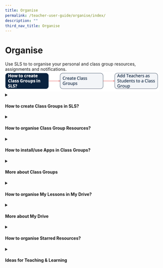 ```yaml
---
title: Organise
permalink: /teacher-user-guide/organise/index/
description: ""
third_nav_title: Organise
---
```

<h1>Organise</h1>
Use SLS to to organise your personal and class group resources, assignments and notifications.

<img alt="Flow Organise" src="/images/2Teacher/Flow-Organise.png">

<details>
 <summary><h4>How to create Class Groups in SLS?</h4></summary>

<ul>
  <li><a href="/teacher-user-guide/organise/about-class-groups/" target="_blank">About Class Groups (New)</a></li>
  <li><a href="/teacher-user-guide/organise/create-class-groups/" target="_blank">(1) Create Class Groups (New)</a></li>
  <li><a href="/teacher-user-guide/organise/add-teachers-as-students-to-a-class-group/" target="_blank">(2) Add Teachers as Students to a Class Group</a></li>
</ul>
</details>

<details>
 <summary><h4>How to organise Class Group Resources?</h4></summary>
	
<ul>
<li><a href="/teacher-user-guide/organise/manage-class-group-resources/" target="_blank">Manage Class Group Resources</a></li>
</ul>
</details>

<details>
 <summary><h4>How to install/use Apps in Class Groups?</h4></summary>
   <ul>
      <li><a href="/teacher-user-guide/organise/install-and-launch-apps/" target="_blank">Install and Launch Apps</a></li>
      <li><a href="/teacher-user-guide/organise/app-faqs/" target="_blank">App FAQs</a></li>
    </ul>
</details>

<details>
 <summary><h4>More about Class Groups</h4></summary>
	
<ul>
  <li><a target="_blank" href="/teacher-user-guide/organise/pin-class-groups/">Pin Class Groups (Enhanced)</a></li>
  <li><a target="_blank" href="/teacher-user-guide/organise/archive-class-groups/">Archive Class Groups</a></li>
  <li><a target="_blank" href="/teacher-user-guide/organise/view-past-class-groups/">View Past Class Groups</a></li>
</ul>
</details>

<details>
 <summary><h4>How to organise My Lessons in My Drive?</h4></summary>
	
<ul>
  <li><a target="_blank" href="/teacher-user-guide/organise/access-my-drive/">(1) Access My Drive</a></li>
  <li><a target="_blank" href="/teacher-user-guide/organise/search-in-my-drive/">(2) Search in My Drive</a></li>
  <li><a target="_blank" href="/teacher-user-guide/organise/create-new-folders/">(3a) Create New Folders</a></li>
	  <li><a target="_blank" href="/teacher-user-guide/organise/view-lessons-shared-with-me/">(3b) View Lessons Shared with Me</a></li>
  <li><a target="_blank" href="/teacher-user-guide/organise/delete-resources/">(4) Delete Resources</a></li>
</ul>
</details>

<details>
 <summary><h4>More about My Drive</h4></summary>
	
<ul>
  <li><a target="_blank" href="/teacher-user-guide/organise/copy-lessons-within-my-drive/">Copy Lessons within My Drive</a></li>
  <li><a target="_blank" href="/teacher-user-guide/organise/manage-folders/">Manage Folders</a></li>
  <li><a target="_blank" href="/teacher-user-guide/organise/restore-resources-from-trash/">Restore Resources from Trash</a></li>
</ul>
</details>
	
<details>
 <summary><h4>How to organise Starred Resources?</h4></summary>
<ul>
  <li><a target="_blank" href="/teacher-user-guide/organise/star-resources/">Star Resources</a></li>
</ul>
</details>

<details>
 <summary><h4>Ideas for Teaching &amp; Learning</h4></summary>
<ul>
	<p>1. Recommended User Flows</p>
  <li><a target="_blank" href="/teachers/sls-superhero-quiz/assign-past-exam-questions/">Assign past exam questions</a></li>
  <li><a target="_blank" href="/teachers/sls-superhero-quiz/co-create-lessons-in-class-groups/">Co-create Lessons in Class Groups</a></li>
  <li><a target="_blank" href="/teachers/sls-superhero-quiz/conduct-eassessments-in-class/">Conduct e-Assessments in Class</a></li>
  <li><a target="_blank" href="/teachers/sls-superhero-quiz/create-professional-learning-circles/">Create Professional Learning Circles</a></li>
  <li><a target="_blank" href="/teachers/sls-superhero-quiz/differentiate-learning-lessons-and-activities/">Differentiate learning lessons and activities</a></li>
  <li><a target="_blank" href="/teachers/sls-superhero-quiz/digitise-past-year-papers-for-practice/">Digitise past year papers for practice</a></li>
  <li><a target="_blank" href="/teachers/sls-superhero-quiz/empower-students-to-be-self-directed-learners/">Empower students to be self-directed learners</a></li>
  <li><a target="_blank" href="/teachers/sls-superhero-quiz/encourage-curiosity-through-class-groups/">Encourage curiosity through Class Groups</a></li>
  <li><a target="_blank" href="/teachers/sls-superhero-quiz/facilitating-schoolwide-pd/">Facilitating School-wide PD</a></li>
  <li><a target="_blank" href="/teachers/sls-superhero-quiz/integrate-external-sites-and-applications/">Integrate external sites and applications</a></li>
  <li><a target="_blank" href="/teachers/sls-superhero-quiz/jigsaw-activities-for-teamwork/">Jigsaw Activities for Teamwork</a></li>
  <li><a target="_blank" href="/teachers/sls-superhero-quiz/manage-in-class-teaching-more-effectively/">Manage in-class teaching more effectively</a></li>
  <li><a target="_blank" href="/teachers/sls-superhero-quiz/motivate-students-with-a-game-like-experience/">Motivate students with a game-like experience</a></li>
  <li><a target="_blank" href="/teachers/sls-superhero-quiz/nurture-collaboration-in-gamified-lessons/">Nurture collaboration in Gamified Lessons</a></li>
  <li><a target="_blank" href="/teachers/sls-superhero-quiz/track-students-learning-progress/">Track students’ Learning Progress</a></li>
		<p>2. Useful Resources</p>
</ul>
<ul>
  <li><a target="_blank" href="/files/Userguide/Useful%20Resources/R18_ClassGroupPoll.pdf">Class Group Poll</a></li>
  <li><a target="_blank" href="/files/Userguide/Useful%20Resources/R18_Enhanced_Lesson_Authoring_navigation.pdf">Enhanced Lesson Authoring and Navigation</a></li>
  <li><a target="_blank" href="/files/Userguide/Useful%20Resources/Using_SLS_for_Dept_review.pdf">Using SLS for Department Teaching &amp; Learning Review</a></li>
  <li><a target="_blank" href="http://for.edu.sg/EVS">Eliciting Voices of Students with Diverse Learning Needs</a></li>
  <li><a target="_blank" href="/files/Userguide/Useful%20Resources/Phygital_learning.pdf">Let's get Phygital with SLS</a></li>
  <li><a target="_blank" href="/files/Userguide/Useful%20Resources/TeamsvsSubgroups.pdf">Teams vs Subgroups</a></li>
	<li><a target="_blank" href="/files/Marcomms/Feature Highlights/using sls for dept review.pdf">Using SLS for Dept review</a></li>
</ul>
</details>